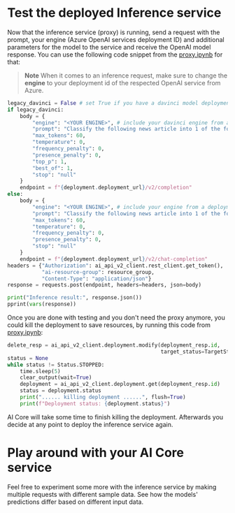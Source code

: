 # Test the deployed Inference service

Now that the inference service (proxy) is running, send a request with the prompt, your engine (Azure OpenAI services deployment ID) and additional parameters for the model to the service and receive the OpenAI model response. You can use the following code snippet from the [proxy.ipynb](../../01-ai-core-azure-openai-proxy/proxy.ipynb) for that:

> **Note**
> When it comes to an inference request, make sure to change the **engine** to your deployment id of the respected OpenAI service from Azure.

```python
legacy_davinci = False # set True if you have a davinci model deployment on Azure OpenAI Services
if legacy_davinci:
    body = {
        "engine": "<YOUR ENGINE>", # include your davinci engine from a deployment of an Azure OpenAI services model
        "prompt": "Classify the following news article into 1 of the following categories: categories: [Business, Tech, Politics, Sport, Entertainment]\n\nnews article: Donna Steffensen Is Cooking Up a New Kind of Perfection. The Internet’s most beloved cooking guru has a buzzy new book and a fresh new perspective:\n\nClassified category:",
        "max_tokens": 60,
        "temperature": 0,
        "frequency_penalty": 0,
        "presence_penalty": 0,
        "top_p": 1,
        "best_of": 1,
        "stop": "null"
    }
    endpoint = f"{deployment.deployment_url}/v2/completion"
else:
    body = {
        "engine": "<YOUR ENGINE>", # include your engine from a deployment of an Azure OpenAI services model
        "prompt": "Classify the following news article into 1 of the following categories: categories: [Business, Tech, Politics, Sport, Entertainment]\n\nnews article: Donna Steffensen Is Cooking Up a New Kind of Perfection. The Internet’s most beloved cooking guru has a buzzy new book and a fresh new perspective:\n\nClassified category:",
        "max_tokens": 60,
        "temperature": 0,
        "frequency_penalty": 0,
        "presence_penalty": 0,
        "stop": "null"
    }
    endpoint = f"{deployment.deployment_url}/v2/chat-completion"
headers = {"Authorization": ai_api_v2_client.rest_client.get_token(),
           "ai-resource-group": resource_group,
           "Content-Type": "application/json"}
response = requests.post(endpoint, headers=headers, json=body)

print("Inference result:", response.json())
pprint(vars(response))
```

Once you are done with testing and you don't need the proxy anymore, you could kill the deployment to save resources, by running this code from [proxy.ipynb](../../01-ai-core-azure-openai-proxy/proxy.ipynb):

```python
delete_resp = ai_api_v2_client.deployment.modify(deployment_resp.id,
                                                 target_status=TargetStatus.STOPPED)
status = None
while status != Status.STOPPED:
    time.sleep(5)
    clear_output(wait=True)
    deployment = ai_api_v2_client.deployment.get(deployment_resp.id)
    status = deployment.status
    print("...... killing deployment ......", flush=True)
    print(f"Deployment status: {deployment.status}")
```

AI Core will take some time to finish killing the deployment. Afterwards you decide at any point to deploy the inference service again.

# Play around with your AI Core service

Feel free to experiment some more with the inference service by making multiple requests with different sample data. See how the models' predictions differ based on different input data.
